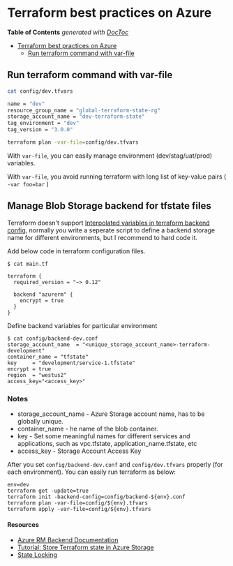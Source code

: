 # Terraform best practices on Azure

<!-- START doctoc generated TOC please keep comment here to allow auto update -->
<!-- DON'T EDIT THIS SECTION, INSTEAD RE-RUN doctoc TO UPDATE -->
**Table of Contents**  *generated with [DocToc](https://github.com/thlorenz/doctoc)*

- [Terraform best practices on Azure](#terraform-best-practices-on-azure)
  - [Run terraform command with var-file](#run-terraform-command-with-var-file)

<!-- END doctoc generated TOC please keep comment here to allow auto update -->

## Run terraform command with var-file

``` BASH
cat config/dev.tfvars

name = "dev"
resource_group_name = "global-terraform-state-rg"
storage_account_name = "dev-terraform-state"
tag_environment = "dev"
tag_version = "3.0.0"

terraform plan -var-file=config/dev.tfvars
```

With `var-file`, you can easily manage environment (dev/stag/uat/prod) variables.

With `var-file`, you avoid running terraform with long list of key-value pairs ( `-var foo=bar` )

## Manage Blob Storage backend for tfstate files

Terraform doesn't support [Interpolated variables in terraform backend config](https://github.com/hashicorp/terraform/pull/12067), normally you write a seperate script to define a backend storage name for different environments, but I recommend to hard code it.

Add below code in terraform configuration files.
```
$ cat main.tf

terraform {
  required_version = "~> 0.12"

  backend "azurerm" {
    encrypt = true
  }
}
```

Define backend variables for particular environment
```
$ cat config/backend-dev.conf
storage_account_name  = "<unique_storage_account_name>-terraform-development"
container_name = "tfstate"
key     = "development/service-1.tfstate"
encrypt = true
region  = "westus2"
access_key="<access_key>"
```

### Notes
- storage_account_name - Azure Storage account name, has to be globally unique.
- container_name - he name of the blob container.
- key - Set some meaningful names for different services and applications, such as vpc.tfstate, application_name.tfstate, etc
- access_key - Storage Account Access Key


After you set `config/backend-dev.conf` and `config/dev.tfvars` properly (for each environment). You can easily run terraform as below:

```
env=dev
terraform get -update=true
terraform init -backend-config=config/backend-${env}.conf
terraform plan -var-file=config/${env}.tfvars
terraform apply -var-file=config/${env}.tfvars
```

#### Resources
* [Azure RM Backend Documentation](https://www.terraform.io/docs/backends/types/azurerm.html)
* [Tutorial: Store Terraform state in Azure Storage](https://docs.microsoft.com/en-us/azure/terraform/terraform-backend)
* [State Locking](https://www.terraform.io/docs/state/locking.html)
